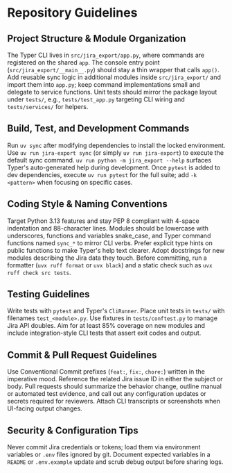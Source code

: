 # Repository Guidelines

## Project Structure & Module Organization
The Typer CLI lives in `src/jira_export/app.py`, where commands are registered on the shared `app`. The console entry point (`src/jira_export/__main__.py`) should stay a thin wrapper that calls `app()`. Add reusable sync logic in additional modules inside `src/jira_export/` and import them into `app.py`; keep command implementations small and delegate to service functions. Unit tests should mirror the package layout under `tests/`, e.g., `tests/test_app.py` targeting CLI wiring and `tests/services/` for helpers.

## Build, Test, and Development Commands
Run `uv sync` after modifying dependencies to install the locked environment. Use `uv run jira-export sync` (or simply `uv run jira-export`) to execute the default sync command. `uv run python -m jira_export --help` surfaces Typer's auto-generated help during development. Once `pytest` is added to dev dependencies, execute `uv run pytest` for the full suite; add `-k <pattern>` when focusing on specific cases.

## Coding Style & Naming Conventions
Target Python 3.13 features and stay PEP 8 compliant with 4-space indentation and 88-character lines. Modules should be lowercase with underscores, functions and variables snake_case, and Typer command functions named `sync_*` to mirror CLI verbs. Prefer explicit type hints on public functions to make Typer's help text clearer. Adopt docstrings for new modules describing the Jira data they touch. Before committing, run a formatter (`uvx ruff format` or `uvx black`) and a static check such as `uvx ruff check src tests`.

## Testing Guidelines
Write tests with `pytest` and Typer's `CliRunner`. Place unit tests in `tests/` with filenames `test_<module>.py`. Use fixtures in `tests/conftest.py` to manage Jira API doubles. Aim for at least 85% coverage on new modules and include integration-style CLI tests that assert exit codes and output.

## Commit & Pull Request Guidelines
Use Conventional Commit prefixes (`feat:`, `fix:`, `chore:`) written in the imperative mood. Reference the related Jira issue ID in either the subject or body. Pull requests should summarize the behavior change, outline manual or automated test evidence, and call out any configuration updates or secrets required for reviewers. Attach CLI transcripts or screenshots when UI-facing output changes.

## Security & Configuration Tips
Never commit Jira credentials or tokens; load them via environment variables or `.env` files ignored by git. Document expected variables in a `README` or `.env.example` update and scrub debug output before sharing logs.
